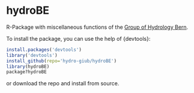 # hydroBE
R-Package with miscellaneous functions of the [Group of Hydrology Bern](http://www.hydrologie.unibe.ch/index.html).

To install the package, you can use the help of {devtools}:

```r
install.packages('devtools')
library('devtools')
install_github(repo='hydro-giub/hydroBE')
library(hydroBE)
package?hydroBE
```

or download the repo and install from source.
